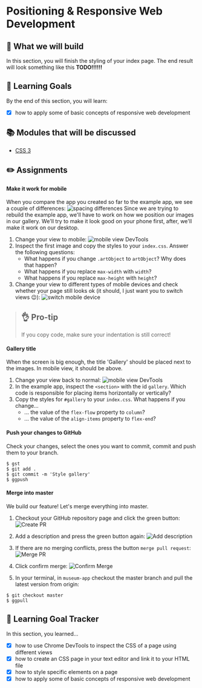 # Positioning & Responsive Web Development

## 🎨 What we will build
In this section, you will finish the styling of your index page. The end result will look something like this
**TODO!!!!!!**


## 🎯 Learning Goals
By the end of this section, you will learn:

* [X] how to apply some of basic concepts of responsive web development


## 📚 Modules that will be discussed

* [CSS 3]()


## ✏️ Assignments
#### Make it work for mobile
When you compare the app you created so far to the example app, we see a couple of differences:
![spacing differences](https://cd.sseu.re/MuseumGuide_2018-12-11_09-20-33.png)
Since we are trying to rebuild the example app, we'll have to work on how we position our images in our gallery. We'll try to make it look good on your phone first, after, we'll make it work on our desktop.

1. Change your view to mobile:
![mobile view DevTools](https://cd.sseu.re/Museum_Guide_2018-12-11_09-29-32.png)
2. Inspect the first image and copy the styles to your `index.css`. Answer the following questions:
    * What happens if you change `.artObject` to `artObject`? Why does that happen?
    * What happens if you replace `max-width` with `width`?
    * What happens if you replace `max-height` with `height`?
3. Change your view to different types of mobile devices and check whether your page still looks ok (it should, I just want you to switch views 😉): ![switch mobile device](https://cd.sseu.re/Museum_Guide_2018-12-11_09-37-48.png)

> ## 👌 Pro-tip
> If you copy code, make sure your indentation is still correct!

#### Gallery title
When the screen is big enough, the title 'Gallery' should be placed next to the images. In mobile view, it should be above.

1. Change your view back to normal: ![mobile view DevTools](https://cd.sseu.re/Museum_Guide_2018-12-11_09-29-32.png)
2. In the example app, inspect the `<section>` with the id `gallery`. Which code is responsible for placing items horizontally or vertically?
3. Copy the styles for `#gallery` to your `index.css`. What happens if you change...
    * ... the value of the `flex-flow` property to `column`? 
    * ... the value of the `align-items` property to `flex-end`?

#### Push your changes to GitHub
Check your changes, select the ones you want to commit, commit and push them to your branch.

 ```shell
 $ gst 
 $ git add .
 $ git commit -m 'Style gallery'
 $ ggpush
 ```

#### Merge into master
We build our feature! Let's merge everything into master.

1. Checkout your GitHub repository page and click the green button:
![Create PR](https://cd.sseu.re/Monosnap_2018-11-29_17-14-47.png)
2. Add a description and press the green button again:
![Add description](https://cd.sseu.re/Comparing_master...featindex-page__MimiMagmuseum-app_2018-11-29_17-37-49.png)
3. If there are no merging conflicts, press the button `merge pull request`:
![Merge PR](https://cd.sseu.re/Featstructure-index-page_by_MimiMag__Pull_Request_1__MimiMagmuseum-app_2018-11-29_17-39-19.png)
4. Click confirm merge:
![Confirm Merge](https://cd.sseu.re/Featstructure-index-page_by_MimiMag__Pull_Request_1__MimiMagmuseum-app_2018-11-29_17-40-28.png)

5. In your terminal, in `museum-app` checkout the master branch and pull the latest version from origin:
```shell
$ git checkout master
$ ggpull
```

## 🎯 Learning Goal Tracker
In this section, you learned...

* [X] how to use Chrome DevTools to inspect the CSS of a page using different views
* [X] how to create an CSS page in your text editor and link it to your HTML file
* [X] how to style specific elements on a page
* [X] how to apply some of basic concepts of responsive web development
